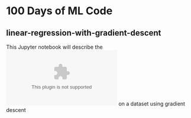 # 100 Days of ML Code

## linear-regression-with-gradient-descent

This Jupyter notebook will describe the ![linear regression](www.google.com) on a dataset using gradient descent 
